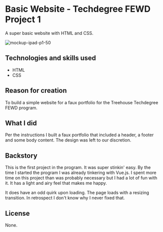 # Basic Website - Techdegree FEWD Project 1

A super basic website with HTML and CSS.

![mockup-ipad-p1-50](https://user-images.githubusercontent.com/16675876/59796422-74e8fd80-92ab-11e9-9980-643128ce971d.png)


## Technologies and skills used 

+ HTML
+ CSS


## Reason for creation
To build a simple website for a faux portfolio for the Treehouse Techdegree FEWD program.

## What I did

Per the instructions I built a faux portfolio that included a header, a footer and some body content. The design was left to our discretion.
 
## Backstory

This is the first project in the program. It was super stinkin' easy. By the time I started the program I was already tinkering with Vue.js. I spent more time on this project than was probably necessary but I had a lot of fun with it. It has a light and airy feel that makes me happy.

It does have an odd quirk upon loading. The page loads with a resizing transition. In retrospect I don't know why I never fixed that.


## License
None.
